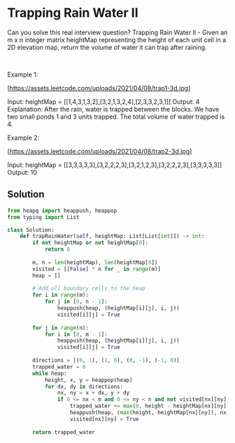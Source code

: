 # Trapping Rain Water II

Can you solve this real interview question? Trapping Rain Water II - Given an m x n integer matrix heightMap representing the height of each unit cell in a 2D elevation map, return the volume of water it can trap after raining.

 

Example 1:

[https://assets.leetcode.com/uploads/2021/04/08/trap1-3d.jpg]


Input: heightMap = [[1,4,3,1,3,2],[3,2,1,3,2,4],[2,3,3,2,3,1]]
Output: 4
Explanation: After the rain, water is trapped between the blocks.
We have two small ponds 1 and 3 units trapped.
The total volume of water trapped is 4.


Example 2:

[https://assets.leetcode.com/uploads/2021/04/08/trap2-3d.jpg]


Input: heightMap = [[3,3,3,3,3],[3,2,2,2,3],[3,2,1,2,3],[3,2,2,2,3],[3,3,3,3,3]]
Output: 10

## Solution
```py
from heapq import heappush, heappop
from typing import List

class Solution:
    def trapRainWater(self, heightMap: List[List[int]]) -> int:
        if not heightMap or not heightMap[0]:
            return 0
        
        m, n = len(heightMap), len(heightMap[0])
        visited = [[False] * n for _ in range(m)]
        heap = []
        
        # Add all boundary cells to the heap
        for i in range(m):
            for j in [0, n - 1]:
                heappush(heap, (heightMap[i][j], i, j))
                visited[i][j] = True
        
        for j in range(n):
            for i in [0, m - 1]:
                heappush(heap, (heightMap[i][j], i, j))
                visited[i][j] = True
        
        directions = [(0, 1), (1, 0), (0, -1), (-1, 0)]
        trapped_water = 0
        while heap:
            height, x, y = heappop(heap)
            for dx, dy in directions:
                nx, ny = x + dx, y + dy
                if 0 <= nx < m and 0 <= ny < n and not visited[nx][ny]:
                    trapped_water += max(0, height - heightMap[nx][ny])
                    heappush(heap, (max(height, heightMap[nx][ny]), nx, ny))
                    visited[nx][ny] = True
        
        return trapped_water
```
